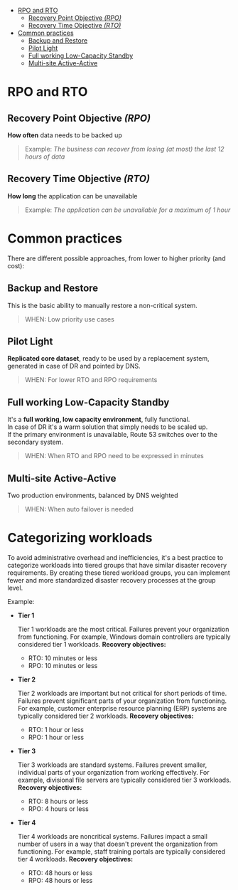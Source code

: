 - [RPO and RTO](#rpo-and-rto)
	- [Recovery Point Objective *(RPO)*](#recovery-point-objective-rpo)
	- [Recovery Time Objective *(RTO)*](#recovery-time-objective-rto)
- [Common practices](#common-practices)
	- [Backup and Restore](#backup-and-restore)
	- [Pilot Light](#pilot-light)
	- [Full working Low-Capacity Standby](#full-working-low-capacity-standby)
	- [Multi-site Active-Active](#multi-site-active-active)

# RPO and RTO

## Recovery Point Objective *(RPO)*
**How often** data needs to be backed up
> Example: *The business can recover from losing (at most) the last 12 hours of data*

## Recovery Time Objective *(RTO)*
**How long** the application can be unavailable
> Example: *The application can be unavailable for a maximum of 1 hour*

# Common practices
There are different possible approaches, from lower to higher priority (and cost):

## Backup and Restore
This is the basic ability to manually restore a non-critical system.
> WHEN: Low priority use cases

## Pilot Light
**Replicated core dataset**, ready to be used by a replacement system, generated in case of DR and pointed by DNS.  
> WHEN: For lower RTO and RPO requirements

## Full working Low-Capacity Standby
It's a **full working, low capacity environment**, fully functional.  
In case of DR it's a warm solution that simply needs to be scaled up.  
If the primary environment is unavailable, Route 53 switches over to the secondary system.
> WHEN: When RTO and RPO need to be expressed in minutes

## Multi-site Active-Active
Two production environments, balanced by DNS weighted
> WHEN: When auto failover is needed


# Categorizing workloads
To avoid administrative overhead and inefficiencies, it's a best practice to categorize workloads into tiered groups that have similar disaster recovery requirements. By creating these tiered workload groups, you can implement fewer and more standardized disaster recovery processes at the group level.

Example:

- **Tier 1**

	Tier 1 workloads are the most critical. Failures prevent your organization from functioning. For example, Windows domain controllers are typically considered tier 1 workloads.
	**Recovery objectives:**
	- RTO: 10 minutes or less
	- RPO: 10 minutes or less

- **Tier 2**

	Tier 2 workloads are important but not critical for short periods of time. Failures prevent significant parts of your organization from functioning. For example, customer enterprise resource planning (ERP) systems are typically considered tier 2 workloads.
	**Recovery objectives:**
	- RTO: 1 hour or less
	- RPO: 1 hour or less

- **Tier 3**

	Tier 3 workloads are standard systems. Failures prevent smaller, individual parts of your organization from working effectively. For example, divisional file servers are typically considered tier 3 workloads.
	**Recovery objectives:**
	- RTO: 8 hours or less
	- RPO: 4 hours or less

- **Tier 4**

	Tier 4 workloads are noncritical systems. Failures impact a small number of users in a way that doesn't prevent the organization from functioning. For example, staff training portals are typically considered tier 4 workloads.
	**Recovery objectives:**
	- RTO: 48 hours or less
	- RPO: 48 hours or less
